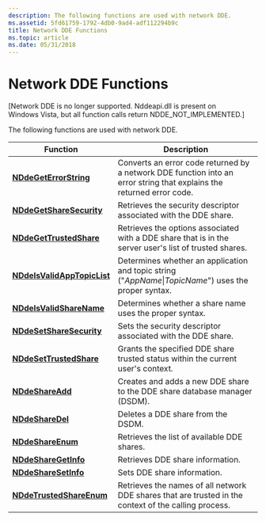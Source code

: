 ```yaml
---
description: The following functions are used with network DDE.
ms.assetid: 5fd61759-1792-4db0-9ad4-adf112294b9c
title: Network DDE Functions
ms.topic: article
ms.date: 05/31/2018
---
```


# Network DDE Functions

\[Network DDE is no longer supported. Nddeapi.dll is present on Windows Vista, but all function calls return NDDE\_NOT\_IMPLEMENTED.\]

The following functions are used with network DDE.



| Function                                                   | Description                                                                                                           |
|------------------------------------------------------------|-----------------------------------------------------------------------------------------------------------------------|
| [**NDdeGetErrorString**](nddegeterrorstring.md)           | Converts an error code returned by a network DDE function into an error string that explains the returned error code. |
| [**NDdeGetShareSecurity**](nddegetsharesecurity.md)       | Retrieves the security descriptor associated with the DDE share.                                                      |
| [**NDdeGetTrustedShare**](nddegettrustedshare.md)         | Retrieves the options associated with a DDE share that is in the server user's list of trusted shares.                |
| [**NDdeIsValidAppTopicList**](nddeisvalidapptopiclist.md) | Determines whether an application and topic string ("*AppName*\|*TopicName*") uses the proper syntax.                 |
| [**NDdeIsValidShareName**](nddeisvalidsharename.md)       | Determines whether a share name uses the proper syntax.                                                               |
| [**NDdeSetShareSecurity**](nddesetsharesecurity.md)       | Sets the security descriptor associated with the DDE share.                                                           |
| [**NDdeSetTrustedShare**](nddesettrustedshare.md)         | Grants the specified DDE share trusted status within the current user's context.                                      |
| [**NDdeShareAdd**](nddeshareadd.md)                       | Creates and adds a new DDE share to the DDE share database manager (DSDM).                                            |
| [**NDdeShareDel**](nddesharedel.md)                       | Deletes a DDE share from the DSDM.                                                                                    |
| [**NDdeShareEnum**](nddeshareenum.md)                     | Retrieves the list of available DDE shares.                                                                           |
| [**NDdeShareGetInfo**](nddesharegetinfo.md)               | Retrieves DDE share information.                                                                                      |
| [**NDdeShareSetInfo**](nddesharesetinfo.md)               | Sets DDE share information.                                                                                           |
| [**NDdeTrustedShareEnum**](nddetrustedshareenum.md)       | Retrieves the names of all network DDE shares that are trusted in the context of the calling process.                 |



 

 

 



